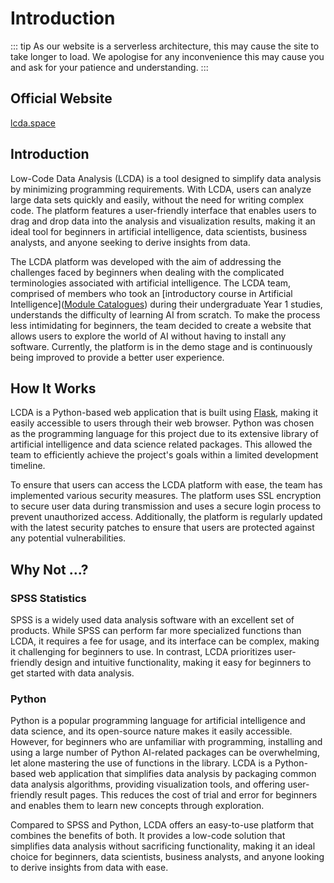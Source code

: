 # Introduction

::: tip
As our website is a serverless architecture, this may cause the site to take longer to load. 
We apologise for any inconvenience this may cause you and ask for your patience and understanding.
:::

## Official Website

[lcda.space](https://www.lcda.space)

## Introduction

Low-Code Data Analysis (LCDA) is a tool designed to simplify data analysis by minimizing programming requirements. With
LCDA, users can analyze large data sets quickly and easily, without the need for writing complex code. The platform
features a user-friendly interface that enables users to drag and drop data into the analysis and visualization results,
making it an ideal tool for beginners in artificial intelligence, data scientists, business analysts, and anyone seeking
to derive insights from data.

The LCDA platform was developed with the aim of addressing the challenges faced by beginners when dealing with the
complicated terminologies associated with artificial intelligence. The LCDA team, comprised of members who took
an [introductory course in Artificial Intelligence]([Module Catalogues](http://modules.xjtlu.edu.cn/?mod_code=INT104))
during their undergraduate Year 1 studies, understands the difficulty of learning AI from scratch. To make the process
less intimidating for beginners, the team decided to create a website that allows users to explore the world of AI
without having to install any software. Currently, the platform is in the demo stage and is continuously being improved
to provide a better user experience.

## How It Works

LCDA is a Python-based web application that is built using [Flask](https://flask.palletsprojects.com/en/latest/), making
it easily accessible to users through their web browser. Python was chosen as the programming language for this project
due to its extensive library of artificial intelligence and data science related packages. This allowed the team to
efficiently achieve the project's goals within a limited development timeline.

To ensure that users can access the LCDA platform with ease, the team has implemented various security measures. The
platform uses SSL encryption to secure user data during transmission and uses a secure login process to prevent
unauthorized access. Additionally, the platform is regularly updated with the latest security patches to ensure that
users are protected against any potential vulnerabilities.

## Why Not ...?

### SPSS Statistics

SPSS is a widely used data analysis software with an excellent set of products. While SPSS can perform far more
specialized functions than LCDA, it requires a fee for usage, and its interface can be complex, making it challenging
for beginners to use. In contrast, LCDA prioritizes user-friendly design and intuitive functionality, making it easy for
beginners to get started with data analysis.

### Python

Python is a popular programming language for artificial intelligence and data science, and its open-source nature makes
it easily accessible. However, for beginners who are unfamiliar with programming, installing and using a large number of
Python AI-related packages can be overwhelming, let alone mastering the use of functions in the library. LCDA is a
Python-based web application that simplifies data analysis by packaging common data analysis algorithms, providing
visualization tools, and offering user-friendly result pages. This reduces the cost of trial and error for beginners and
enables them to learn new concepts through exploration.

Compared to SPSS and Python, LCDA offers an easy-to-use platform that combines the benefits of both. It provides a
low-code solution that simplifies data analysis without sacrificing functionality, making it an ideal choice for
beginners, data scientists, business analysts, and anyone looking to derive insights from data with ease.
